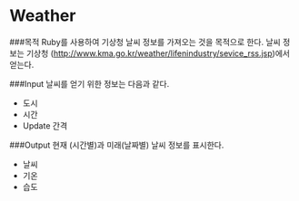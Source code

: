 Weather
=======

###목적
Ruby를 사용하여 기상청 날씨 정보를 가져오는 것을 목적으로 한다.
날씨 정보는 기상청 (http://www.kma.go.kr/weather/lifenindustry/sevice_rss.jsp)에서 얻는다.

###Input
날씨를 얻기 위한 정보는 다음과 같다.
* 도시
* 시간
* Update 간격

###Output
현재 (시간별)과 미래(날짜별) 날씨 정보를 표시한다.
* 날씨
* 기온
* 습도

